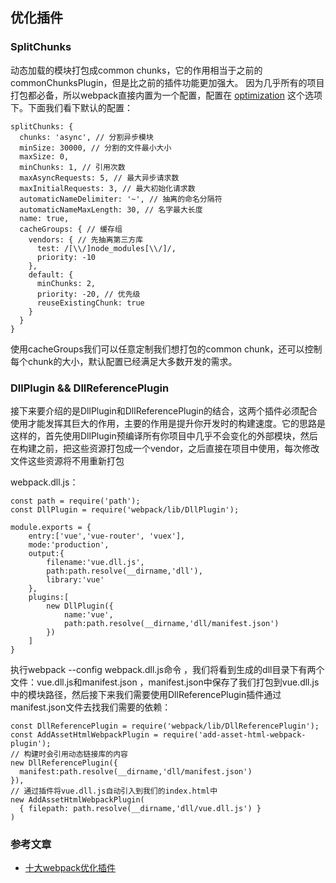 ## 优化插件

### SplitChunks
动态加载的模块打包成common chunks，它的作用相当于之前的commonChunksPlugin，但是比之前的插件功能更加强大。
因为几乎所有的项目打包都必备，所以webpack直接内置为一个配置，配置在
[optimization](https://webpack.docschina.org/plugins/split-chunks-plugin/#src/components/Sidebar/Sidebar.jsx)
这个选项下。下面我们看下默认的配置：
```
splitChunks: {
  chunks: 'async', // 分割异步模块
  minSize: 30000, // 分割的文件最小大小
  maxSize: 0,     
  minChunks: 1, // 引用次数
  maxAsyncRequests: 5, // 最大异步请求数
  maxInitialRequests: 3, // 最大初始化请求数
  automaticNameDelimiter: '~', // 抽离的命名分隔符
  automaticNameMaxLength: 30, // 名字最大长度
  name: true,
  cacheGroups: { // 缓存组
    vendors: { // 先抽离第三方库
      test: /[\\/]node_modules[\\/]/,
      priority: -10
    },
    default: { 
      minChunks: 2,
      priority: -20, // 优先级
      reuseExistingChunk: true
    }
  }
}
```
使用cacheGroups我们可以任意定制我们想打包的common chunk，还可以控制每个chunk的大小，默认配置已经满足大多数开发的需求。

### DllPlugin && DllReferencePlugin
接下来要介绍的是DllPlugin和DllReferencePlugin的结合，这两个插件必须配合使用才能发挥其巨大的作用，主要的作用是提升你开发时的构建速度。它的思路是这样的，首先使用DllPlugin预编译所有你项目中几乎不会变化的外部模块，然后在构建之前，把这些资源打包成一个vendor，之后直接在项目中使用，每次修改文件这些资源将不用重新打包

webpack.dll.js：
```
const path = require('path');
const DllPlugin = require('webpack/lib/DllPlugin');

module.exports = {
    entry:['vue','vue-router', 'vuex'],
    mode:'production',
    output:{
        filename:'vue.dll.js',
        path:path.resolve(__dirname,'dll'),
        library:'vue'
    },
    plugins:[
        new DllPlugin({
            name:'vue',
            path:path.resolve(__dirname,'dll/manifest.json')
        })
    ]
}
```


执行webpack --config webpack.dll.js命令 ，我们将看到生成的dll目录下有两个文件：vue.dll.js和manifest.json ，manifest.json中保存了我们打包到vue.dll.js中的模块路径，然后接下来我们需要使用DllReferencePlugin插件通过manifest.json文件去找我们需要的依赖：

```
const DllReferencePlugin = require('webpack/lib/DllReferencePlugin');
const AddAssetHtmlWebpackPlugin = require('add-asset-html-webpack-plugin');
// 构建时会引用动态链接库的内容
new DllReferencePlugin({
  manifest:path.resolve(__dirname,'dll/manifest.json')
}),
// 通过插件将vue.dll.js自动引入到我们的index.html中
new AddAssetHtmlWebpackPlugin(
  { filepath: path.resolve(__dirname,'dll/vue.dll.js') }
)
```

### 参考文章
- [十大webpack优化插件](https://juejin.im/post/5d89bd555188250972229c66)
